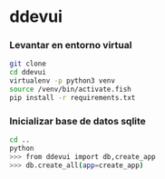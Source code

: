 # ddev**ui**

### Levantar en entorno virtual
```sh
git clone
cd ddevui
virtualenv -p python3 venv
source /venv/bin/activate.fish
pip install -r requirements.txt
```

### Inicializar base de datos sqlite
```sh
cd ..
python
>>> from ddevui import db,create_app
>>> db.create_all(app=create_app)
```

